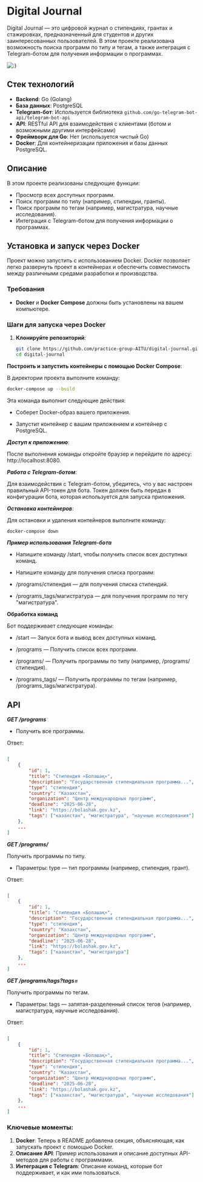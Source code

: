 # Digital Journal 

Digital Journal — это цифровой журнал о стипендиях, грантах и стажировках, предназначенный для студентов и других заинтересованных пользователей. В этом проекте реализована возможность поиска программ по типу и тегам, а также интеграция с Telegram-ботом для получения информации о программах.

![:)](/img/photo.jpg)


## Стек технологий

- **Backend**: Go (Golang)
- **База данных**: PostgreSQL
- **Telegram-бот**: Используется библиотека `github.com/go-telegram-bot-api/telegram-bot-api`
- **API**: RESTful API для взаимодействия с клиентами (ботом и возможными другими интерфейсами)
- **Фреймворк для Go**: Нет (используется чистый Go)
- **Docker**: Для контейнеризации приложения и базы данных PostgreSQL.

## Описание

В этом проекте реализованы следующие функции:

- Просмотр всех доступных программ.
- Поиск программ по типу (например, стипендии, гранты).
- Поиск программ по тегам (например, магистратура, научные исследования).
- Интеграция с Telegram-ботом для получения информации о программах.

## Установка и запуск через Docker

Проект можно запустить с использованием Docker. Docker позволяет легко развернуть проект в контейнерах и обеспечить совместимость между различными средами разработки и производства.

### Требования

- **Docker** и **Docker Compose** должны быть установлены на вашем компьютере.

### Шаги для запуска через Docker

1. **Клонируйте репозиторий**:

   ```bash
   git clone https://github.com/practice-group-AITU/digital-journal.git
   cd digital-journal

**Построить и запустить контейнеры с помощью Docker Compose**:

В директории проекта выполните команду:

   ```bash
   docker-compose up --build
   ```
Эта команда выполнит следующие действия:

- Соберет Docker-образ вашего приложения.

- Запустит контейнер с вашим приложением и контейнер с PostgreSQL.

***Доступ к приложению***:

После выполнения команды откройте браузер и перейдите по адресу: http://localhost:8080.

***Работа с Telegram-ботом***:

Для взаимодействия с Telegram-ботом, убедитесь, что у вас настроен правильный API-токен для бота. Токен должен быть передан в конфигурации бота, которая используется для запуска приложения.

***Остановка контейнеров***:

Для остановки и удаления контейнеров выполните команду:

```bash
docker-compose down
```

***Пример использования Telegram-бота***

- Напишите команду /start, чтобы получить список всех доступных команд.

- Напишите команду для получения списка программ:

- /programs/стипендия — для получения списка стипендий.

- /programs_tags/магистратура — для получения программ по тегу "магистратура".


**Обработка команд**

Бот поддерживает следующие команды:

- /start — Запуск бота и вывод всех доступных команд.

- /programs — Получить список всех программ.

- /programs/<type> — Получить программы по типу (например, /programs/стипендия).

- /programs_tags/<tag> — Получить программы по тегам (например, /programs_tags/магистратура).

## API

***GET /programs***

- Получить все программы.

Ответ:
```json

[
    {
        "id": 1,
        "title": "Стипендия «Болашақ»",
        "description": "Государственная стипендиальная программа...",
        "type": "стипендия",
        "country": "Казахстан",
        "organization": "Центр международных программ",
        "deadline": "2025-06-28",
        "link": "https://bolashak.gov.kz",
        "tags": ["казахстан", "магистратура", "научные исследования"]
    },
    ...
]
```

***GET /programs/<type>***

Получить программы по типу.

- Параметры:
type — тип программы (например, стипендия, грант).

Ответ:
```json

[
    {
        "id": 1,
        "title": "Стипендия «Болашақ»",
        "description": "Государственная стипендиальная программа...",
        "type": "стипендия",
        "country": "Казахстан",
        "organization": "Центр международных программ",
        "deadline": "2025-06-28",
        "link": "https://bolashak.gov.kz",
        "tags": ["казахстан", "магистратура"]
    },
    ...
]
```

***GET /programs/tags?tags=<tags>***

Получить программы по тегам.

- Параметры:
tags — запятая-разделенный список тегов (например, магистратура, научные исследования).

Ответ:
```json

[
    {
        "id": 1,
        "title": "Стипендия «Болашақ»",
        "description": "Государственная стипендиальная программа...",
        "type": "стипендия",
        "country": "Казахстан",
        "organization": "Центр международных программ",
        "deadline": "2025-06-28",
        "link": "https://bolashak.gov.kz",
        "tags": ["казахстан", "магистратура", "научные исследования"]
    },
    ...
]
```

### Ключевые моменты:
1. **Docker**: Теперь в README добавлена секция, объясняющая, как запускать проект с помощью Docker.
2. **Описание API**: Пример использования и описание доступных API-методов для работы с программами.
3. **Интеграция с Telegram**: Описание команд, которые бот поддерживает, и как ими пользоваться.

